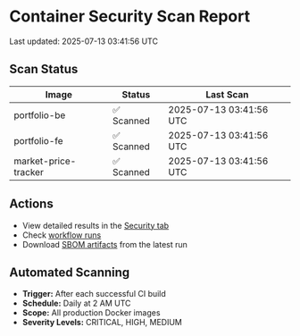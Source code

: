 # Container Security Scan Report

Last updated: 2025-07-13 03:41:56 UTC

## Scan Status

| Image | Status | Last Scan |
|-------|--------|-----------|
| portfolio-be | ✅ Scanned | 2025-07-13 03:41:56 UTC |
| portfolio-fe | ✅ Scanned | 2025-07-13 03:41:56 UTC |
| market-price-tracker | ✅ Scanned | 2025-07-13 03:41:56 UTC |

## Actions

- View detailed results in the [Security tab](https://github.com/ktenman/portfolio/security/code-scanning)
- Check [workflow runs](https://github.com/ktenman/portfolio/actions/workflows/trivy-scan.yml)
- Download [SBOM artifacts](https://github.com/ktenman/portfolio/actions/workflows/trivy-scan.yml) from the latest run

## Automated Scanning

- **Trigger:** After each successful CI build
- **Schedule:** Daily at 2 AM UTC
- **Scope:** All production Docker images
- **Severity Levels:** CRITICAL, HIGH, MEDIUM

